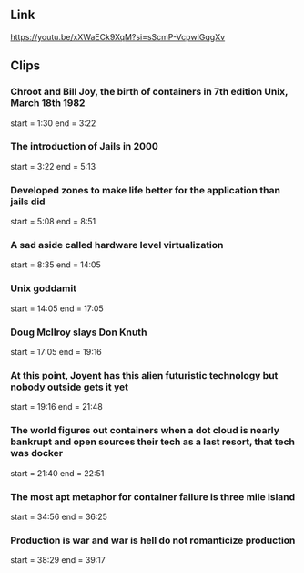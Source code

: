 ## Link
https://youtu.be/xXWaECk9XqM?si=sScmP-VcpwIGqgXv

## Clips

### Chroot and Bill Joy, the birth of containers in 7th edition Unix, March 18th 1982
start = 1:30
end = 3:22

### The introduction of Jails in 2000
start = 3:22
end = 5:13

### Developed zones to make life better for the application than jails did
start = 5:08
end = 8:51

### A sad aside called hardware level virtualization
start = 8:35
end = 14:05

### Unix goddamit
start = 14:05
end = 17:05

### Doug McIlroy slays Don Knuth
start = 17:05
end = 19:16

### At this point, Joyent has this alien futuristic technology but nobody outside gets it yet
start = 19:16
end = 21:48

### The world figures out containers when a dot cloud is nearly bankrupt and open sources their tech as a last resort, that tech was docker
start = 21:40
end = 22:51

### The most apt metaphor for container failure is three mile island
start = 34:56
end = 36:25

### Production is war and war is hell do not romanticize production
start = 38:29
end = 39:17
